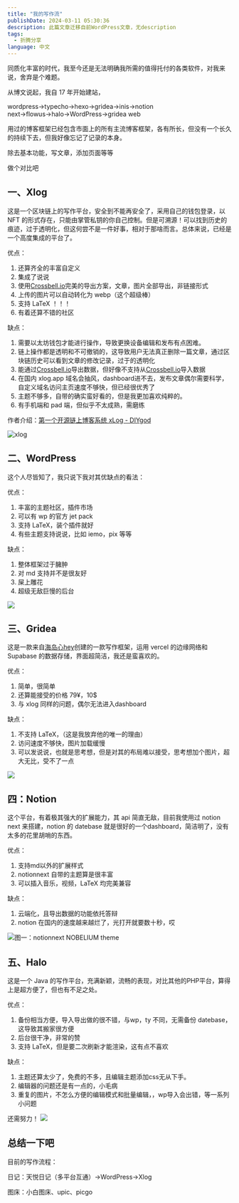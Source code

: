 ```yaml
---
title: "我的写作流"
publishDate: 2024-03-11 05:30:36 
description: 此篇文章迁移自前WordPress文章，无description
tags:
  - 折腾分享
language: 中文
---
```


同质化丰富的时代，我至今还是无法明确我所需的值得托付的各类软件，对我来说，舍弃是个难题。

从博文说起，我自 17 年开始建站，

wordpress→typecho→hexo→gridea→inis→notion next→flowus→halo→WordPress→gridea web

用过的博客框架已经包含市面上的所有主流博客框架，各有所长，但没有一个长久的持续下去，但我好像忘记了记录的本身。

除去基本功能，写文章，添加页面等等

做个对比吧

## 一、Xlog

这是一个区块链上的写作平台，安全到不能再安全了，采用自己的钱包登录，以 NFT 的形式存在，只能由掌管私钥的你自己控制。但是可溯源！可以找到历史的痕迹，过于透明化，但这何尝不是一件好事，相对于那啥而言。总体来说，已经是一个高度集成的平台了。

优点：

1. 还算齐全的丰富自定义
2. 集成了说说
3. 使用[Crossbell.io](https://crossbell.io/)完美的导出方案，文章，图片全部导出，非链接形式
4. 上传的图片可以自动转化为 webp（这个超级棒）
5. 支持 LaTeX ！！！
6. 有着还算不错的社区

缺点：

1. 需要以太坊钱包才能进行操作，导致更换设备编辑和发布有点困难。
2. 链上操作都是透明和不可撤销的，这导致用户无法真正删除一篇文章，通过区块链历史可以看到文章的修改记录，过于的透明化
3. 能通过[Crossbell.io](https://crossbell.io/)导出数据，但好像不支持从[Crossbell.io](https://crossbell.io/)导入数据
4. 在国内 xlog.app 域名会抽风，dashboard进不去，发布文章偶尔需要科学，自定义域名访问主页速度不够快，但已经很优秀了
5. 主题不够多，自带的确实蛮好看的，但是我更加喜欢纯粹的。
6. 有手机端和 pad 端，但似乎不太成熟，需磨练

作者介绍：[第一个开源链上博客系统 xLog - DIYgod](https://diygod.cc/xlog?locale=zh)

![xlog](https://cpic2024.qiu.icu/uploads/picgo/202402291334894.png)

## 二、WordPress

这个人尽皆知了，我只说下我对其优缺点的看法：

优点：

1. 丰富的主题社区，插件市场
2. 可以有 wp 的官方 jet pack
3. 支持 LaTeX，装个插件就好
4. 有些主题支持说说，比如 iemo，pix 等等

缺点：

1. 整体框架过于臃肿
2. 对 md 支持并不是很友好
3. 屎上雕花
4. 超级无敌巨慢的后台

![](https://cpic2024.qiu.icu/uploads/picgo/202403111247608.webp)

## 三、Gridea

这是一款来自[海岛心hey](https://fehey.com/)创建的一款写作框架，运用 vercel 的边缘网络和 Supabase 的数据存储，界面超简洁，我还是蛮喜欢的。

优点：

1. 简单，很简单
2. 还算能接受的价格 79¥，10$
3. 与 xlog 同样的问题，偶尔无法进入dashboard

缺点：

1. 不支持 LaTeX，（这是我放弃他的唯一的理由）
2. 访问速度不够快，图片加载缓慢
3. 可以发说说，也就是思考想，但是对其的布局难以接受，思考想加个图片，超大无比，受不了一点

![](https://cpic2024.qiu.icu/uploads/picgo/202403111238567.webp)

## 四：Notion

这个平台，有着极其强大的扩展能力，其 api 简直无敌，目前我使用过 notion next 来搭建，notion 的 datebase 就是很好的一个dashboard，简洁明了，没有太多的花里胡哨的东西。

优点：

1. 支持md以外的扩展样式
2. notionnext 自带的主题算是很丰富
3. 可以插入音乐，视频，LaTeX 均完美兼容

缺点：

1. 云端化，且导出数据的功能依托答辩
2. notion 在国内的速度越来越烂了，光打开就要数十秒，哎

![图一：notionnext NOBELIUM theme](https://cpic2024.qiu.icu/uploads/picgo/202403111212559.webp)

## 五、Halo

这是一个 Java 的写作平台，充满新颖，流畅的表现，对比其他的PHP平台，算得上是超方便了，但也有不足之处。

优点：

1. 备份相当方便，导入导出做的很不错，与wp，ty 不同，无需备份 datebase，这导致其搬家很方便
2. 后台很干净，非常的赞
3. 支持 LaTeX，但是要二次刷新才能渲染，这有点不喜欢

缺点：

1. 主题还算太少了，免费的不多，且编辑主题添加css无从下手。
2. 编辑器的问题还是有一点的，小毛病
3. 重复的图片，不怎么方便的编辑模式和批量编辑，，wp导入会出错，等一系列小问题

还需努力！ ![](https://cpic2024.qiu.icu/uploads/picgo/202403202215801.webp)

## 总结一下吧

目前的写作流程：

日记：天悦日记（多平台互通）→WordPress→Xlog

图床：小白图床、upic、picgo

